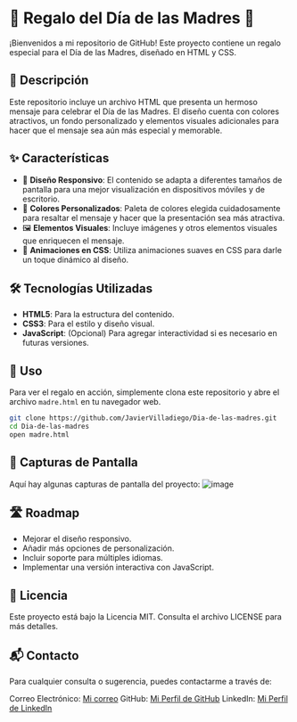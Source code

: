 # 🎁 Regalo del Día de las Madres 🌸

¡Bienvenidos a mi repositorio de GitHub! Este proyecto contiene un regalo especial para el Día de las Madres, diseñado en HTML y CSS.

## 📜 Descripción

Este repositorio incluye un archivo HTML que presenta un hermoso mensaje para celebrar el Día de las Madres. El diseño cuenta con colores atractivos, un fondo personalizado y elementos visuales adicionales para hacer que el mensaje sea aún más especial y memorable.

## ✨ Características

- 📱 **Diseño Responsivo**: El contenido se adapta a diferentes tamaños de pantalla para una mejor visualización en dispositivos móviles y de escritorio.
- 🎨 **Colores Personalizados**: Paleta de colores elegida cuidadosamente para resaltar el mensaje y hacer que la presentación sea más atractiva.
- 🖼️ **Elementos Visuales**: Incluye imágenes y otros elementos visuales que enriquecen el mensaje.
- 🎥 **Animaciones en CSS**: Utiliza animaciones suaves en CSS para darle un toque dinámico al diseño.

## 🛠️ Tecnologías Utilizadas

- **HTML5**: Para la estructura del contenido.
- **CSS3**: Para el estilo y diseño visual.
- **JavaScript**: (Opcional) Para agregar interactividad si es necesario en futuras versiones.

## 🚀 Uso

Para ver el regalo en acción, simplemente clona este repositorio y abre el archivo `madre.html` en tu navegador web.

```bash
git clone https://github.com/JavierVilladiego/Dia-de-las-madres.git
cd Dia-de-las-madres
open madre.html 
```

## 📸 Capturas de Pantalla
Aquí hay algunas capturas de pantalla del proyecto:
![image](https://github.com/JavierVilladiego/Dia-de-las-madres/assets/70307016/f64d89fa-54c6-4506-b3fd-b8438059f1eb)



## 🛣️ Roadmap
 - Mejorar el diseño responsivo.
 - Añadir más opciones de personalización.
 - Incluir soporte para múltiples idiomas.
 - Implementar una versión interactiva con JavaScript.


## 📄 Licencia
Este proyecto está bajo la Licencia MIT. Consulta el archivo LICENSE para más detalles.

## 📬 Contacto
Para cualquier consulta o sugerencia, puedes contactarme a través de:

Correo Electrónico: [Mi correo](javiervilladiego7@gmail.com) 
GitHub:  [Mi Perfil de GitHub](https://github.com/JavierVilladiego) 
LinkedIn:  [Mi Perfil de LinkedIn](https://www.linkedin.com/in/javiervilladiegoa/) 
